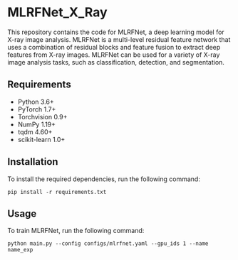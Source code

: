 # MLRFNet_X_Ray

This repository contains the code for MLRFNet, a deep learning model for X-ray image analysis. MLRFNet is a multi-level residual feature network that uses a combination of residual blocks and feature fusion to extract deep features from X-ray images. MLRFNet can be used for a variety of X-ray image analysis tasks, such as classification, detection, and segmentation.

## Requirements

* Python 3.6+
* PyTorch 1.7+
* Torchvision 0.9+
* NumPy 1.19+
* tqdm 4.60+
* scikit-learn 1.0+

## Installation

To install the required dependencies, run the following command:

`pip install -r requirements.txt`

## Usage

To train MLRFNet, run the following command:

`python main.py --config configs/mlrfnet.yaml --gpu_ids 1 --name name_exp`
